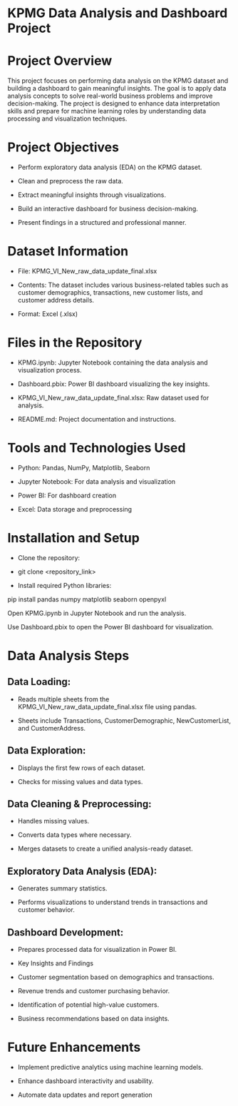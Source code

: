 # KPMG Data Analysis and Dashboard Project

# Project Overview

This project focuses on performing data analysis on the KPMG dataset and building a dashboard to gain meaningful insights. The goal is to apply data analysis concepts to solve real-world business problems and improve decision-making. The project is designed to enhance data interpretation skills and prepare for machine learning roles by understanding data processing and visualization techniques.

# Project Objectives

- Perform exploratory data analysis (EDA) on the KPMG dataset.

- Clean and preprocess the raw data.

- Extract meaningful insights through visualizations.

- Build an interactive dashboard for business decision-making.

- Present findings in a structured and professional manner.

# Dataset Information

- File: KPMG_VI_New_raw_data_update_final.xlsx

- Contents: The dataset includes various business-related tables such as customer demographics, transactions, new customer lists, and customer address details.

- Format: Excel (.xlsx)

# Files in the Repository

- KPMG.ipynb: Jupyter Notebook containing the data analysis and visualization process.

- Dashboard.pbix: Power BI dashboard visualizing the key insights.

- KPMG_VI_New_raw_data_update_final.xlsx: Raw dataset used for analysis.

- README.md: Project documentation and instructions.

# Tools and Technologies Used

- Python: Pandas, NumPy, Matplotlib, Seaborn

- Jupyter Notebook: For data analysis and visualization

- Power BI: For dashboard creation

- Excel: Data storage and preprocessing

# Installation and Setup

- Clone the repository:

- git clone <repository_link>

- Install required Python libraries:

pip install pandas numpy matplotlib seaborn openpyxl

Open KPMG.ipynb in Jupyter Notebook and run the analysis.

Use Dashboard.pbix to open the Power BI dashboard for visualization.

# Data Analysis Steps

 ## Data Loading: 
  
  - Reads multiple sheets from the KPMG_VI_New_raw_data_update_final.xlsx file using pandas.
  
  - Sheets include Transactions, CustomerDemographic, NewCustomerList, and CustomerAddress.
  
  ## Data Exploration:
  
  - Displays the first few rows of each dataset.
  
  - Checks for missing values and data types.
  
  ## Data Cleaning & Preprocessing:
  
  - Handles missing values.
  
  - Converts data types where necessary.
  
  - Merges datasets to create a unified analysis-ready dataset.

  ## Exploratory Data Analysis (EDA):
  
  - Generates summary statistics.
  
  - Performs visualizations to understand trends in transactions and customer behavior.

  ## Dashboard Development:
  
  - Prepares processed data for visualization in Power BI.
  
  - Key Insights and Findings
  
  - Customer segmentation based on demographics and transactions.
  
  - Revenue trends and customer purchasing behavior.
  
  - Identification of potential high-value customers.
  
  - Business recommendations based on data insights.

# Future Enhancements


- Implement predictive analytics using machine learning models.

- Enhance dashboard interactivity and usability.

- Automate data updates and report generation

